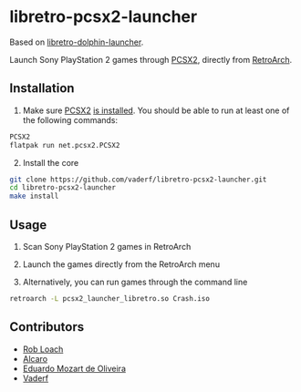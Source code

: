 # libretro-pcsx2-launcher

Based on [libretro-dolphin-launcher](https://github.com/RobLoach/libretro-dolphin-launcher).

Launch Sony PlayStation 2 games through [PCSX2](https://pcsx2.net/), directly from [RetroArch](http://www.libretro.com/).

## Installation

1. Make sure [PCSX2](https://pcsx2.net/) [is installed](https://pcsx2.net/download.html). You should be able to run at least one of the following commands:
  ``` bash
  PCSX2
  flatpak run net.pcsx2.PCSX2
  ```

2. Install the core
  ``` bash
  git clone https://github.com/vaderf/libretro-pcsx2-launcher.git
  cd libretro-pcsx2-launcher
  make install
  ```

## Usage

1. Scan Sony PlayStation 2 games in RetroArch

2. Launch the games directly from the RetroArch menu

3. Alternatively, you can run games through the command line
  ``` bash
  retroarch -L pcsx2_launcher_libretro.so Crash.iso
  ```

## Contributors

- [Rob Loach](http://github.com/robloach)
- [Alcaro](https://github.com/Alcaro)
- [Eduardo Mozart de Oliveira](https://github.com/coldscientist)
- [Vaderf](https://github.com/vaderf)
